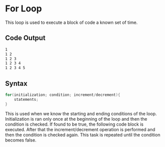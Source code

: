 # For Loop

This loop is used to execute a block of code a known set of time.

## Code Output

```bash
1 
1 2 
1 2 3 
1 2 3 4 
1 2 3 4 5 
```

## Syntax

```java
for(initialization; condition; increment/decrement){
	statements;
}
```

This is used when we know the starting and ending conditions of the loop. Initialization is ran only once at the beginning of the loop and then the condition is checked. If found to be true, the following code block is executed. After that the increment/decrement operation is performed and then the condition is checked again. This task is repeated until the condition becomes false.